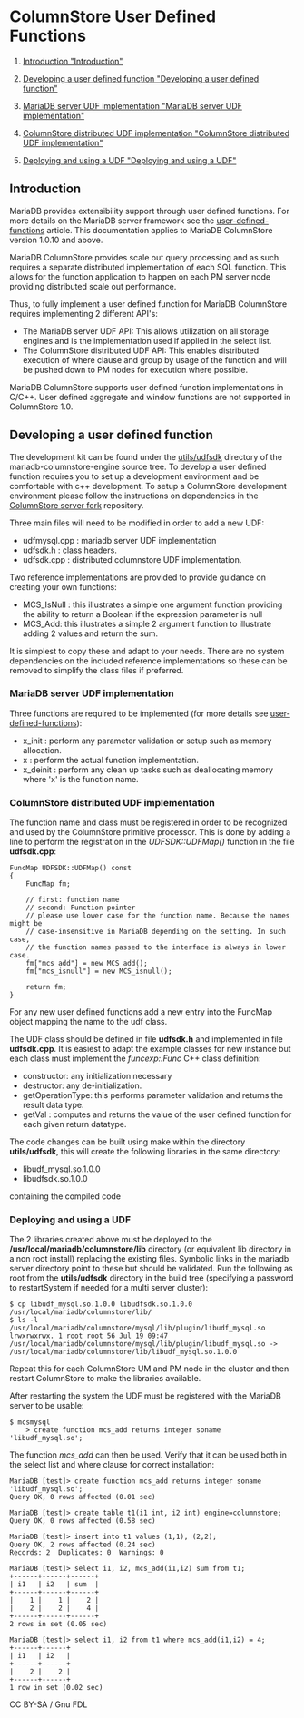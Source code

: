 
# ColumnStore User Defined Functions

 
1. [Introduction "Introduction"](#introduction)
1. [Developing a user defined function "Developing a user defined function"](#developing-a-user-defined-function) 

  1. [MariaDB server UDF implementation "MariaDB server UDF implementation"](#mariadb-server-udf-implementation)
  1. [ColumnStore distributed UDF implementation "ColumnStore distributed UDF implementation"](#columnstore-distributed-udf-implementation)
  1. [Deploying and using a UDF "Deploying and using a UDF"](#deploying-and-using-a-udf)





## Introduction


MariaDB provides extensibility support through user defined functions. For more details on the MariaDB server framework see the [user-defined-functions](https://app.gitbook.com/s/SsmexDFPv2xG2OTyO5yV/server-usage/programming-customizing-mariadb/user-defined-functions/) article. This documentation applies to MariaDB ColumnStore version 1.0.10 and above.


MariaDB ColumnStore provides scale out query processing and as such requires a separate distributed implementation of each SQL function. This allows for the function application to happen on each PM server node providing distributed scale out performance.


Thus, to fully implement a user defined function for MariaDB ColumnStore requires implementing 2 different API's:


* The MariaDB server UDF API: This allows utilization on all storage engines and is the implementation used if applied in the select list.
* The ColumnStore distributed UDF API: This enables distributed execution of where clause and group by usage of the function and will be pushed down to PM nodes for execution where possible.


MariaDB ColumnStore supports user defined function implementations in C/C++. User defined aggregate and window functions are not supported in ColumnStore 1.0.


## Developing a user defined function


The development kit can be found under the [utils/udfsdk](https://github.com/mariadb-corporation/mariadb-columnstore-engine/tree/master/utils/udfsdk) directory of the mariadb-columnstore-engine source tree. To develop a user defined function requires you to set up a development environment and be comfortable with c++ development. To setup a ColumnStore development environment please follow the instructions on dependencies in the [ColumnStore server fork](https://github.com/mariadb-corporation/mariadb-columnstore-server) repository.


Three main files will need to be modified in order to add a new UDF:


* udfmysql.cpp : mariadb server UDF implementation
* udfsdk.h : class headers.
* udfsdk.cpp : distributed columnstore UDF implementation.


Two reference implementations are provided to provide guidance on creating your own functions:


* MCS_IsNull : this illustrates a simple one argument function providing the ability to return a Boolean if the expression parameter is null
* MCS_Add: this illustrates a simple 2 argument function to illustrate adding 2 values and return the sum.


It is simplest to copy these and adapt to your needs. There are no system dependencies on the included reference implementations so these can be removed to simplify the class files if preferred.


### MariaDB server UDF implementation


Three functions are required to be implemented (for more details see [user-defined-functions](https://app.gitbook.com/s/SsmexDFPv2xG2OTyO5yV/server-usage/programming-customizing-mariadb/user-defined-functions/)):


* x_init : perform any parameter validation or setup such as memory allocation.
* x : perform the actual function implementation.
* x_deinit : perform any clean up tasks such as deallocating memory
where 'x' is the function name.


### ColumnStore distributed UDF implementation


The function name and class must be registered in order to be recognized and used by the ColumnStore primitive processor. This is done by adding a line to perform the registration in the *UDFSDK::UDFMap()* function in the file **udfsdk.cpp**:


```
FuncMap UDFSDK::UDFMap() const
{
	FuncMap fm;
	
	// first: function name
	// second: Function pointer
	// please use lower case for the function name. Because the names might be 
	// case-insensitive in MariaDB depending on the setting. In such case,
	// the function names passed to the interface is always in lower case.
	fm["mcs_add"] = new MCS_add();
	fm["mcs_isnull"] = new MCS_isnull();

	return fm;
}
```


For any new user defined functions add a new entry into the FuncMap object mapping the name to the udf class.


The UDF class should be defined in file **udfsdk.h** and implemented in file **udfsdk.cpp**. It is easiest to adapt the example classes for new instance but each class must implement the *funcexp::Func* C++ class definition:


* constructor: any initialization necessary
* destructor: any de-initialization.
* getOperationType: this performs parameter validation and returns the result data type.
* get<DATATYPE>Val : computes and returns the value of the user defined function for each given return datatype.


The code changes can be built using make within the directory **utils/udfsdk**, this will create the following libraries in the same directory:


* libudf_mysql.so.1.0.0
* libudfsdk.so.1.0.0


containing the compiled code


### Deploying and using a UDF


The 2 libraries created above must be deployed to the **/usr/local/mariadb/columnstore/lib** directory (or equivalent lib directory in a non root install) replacing the existing files. Symbolic links in the mariadb server directory point to these but should be validated. Run the following as root from the **utils/udfsdk** directory in the build tree (specifying a password to restartSystem if needed for a multi server cluster):


```
$ cp libudf_mysql.so.1.0.0 libudfsdk.so.1.0.0 /usr/local/mariadb/columnstore/lib/
$ ls -l /usr/local/mariadb/columnstore/mysql/lib/plugin/libudf_mysql.so
lrwxrwxrwx. 1 root root 56 Jul 19 09:47 /usr/local/mariadb/columnstore/mysql/lib/plugin/libudf_mysql.so -> /usr/local/mariadb/columnstore/lib/libudf_mysql.so.1.0.0
```


Repeat this for each ColumnStore UM and PM node in the cluster and then restart ColumnStore to make the libraries available.


After restarting the system the UDF must be registered with the MariaDB server to be usable:


```
$ mcsmysql
    > create function mcs_add returns integer soname 'libudf_mysql.so';
```


The function *mcs_add* can then be used. Verify that it can be used both in the select list and where clause for correct installation:


```
MariaDB [test]> create function mcs_add returns integer soname 'libudf_mysql.so';
Query OK, 0 rows affected (0.01 sec)

MariaDB [test]> create table t1(i1 int, i2 int) engine=columnstore;
Query OK, 0 rows affected (0.58 sec)

MariaDB [test]> insert into t1 values (1,1), (2,2);
Query OK, 2 rows affected (0.24 sec)
Records: 2  Duplicates: 0  Warnings: 0

MariaDB [test]> select i1, i2, mcs_add(i1,i2) sum from t1;
+------+------+------+
| i1   | i2   | sum  |
+------+------+------+
|    1 |    1 |    2 |
|    2 |    2 |    4 |
+------+------+------+
2 rows in set (0.05 sec)

MariaDB [test]> select i1, i2 from t1 where mcs_add(i1,i2) = 4;
+------+------+
| i1   | i2   |
+------+------+
|    2 |    2 |
+------+------+
1 row in set (0.02 sec)
```


CC BY-SA / Gnu FDL

